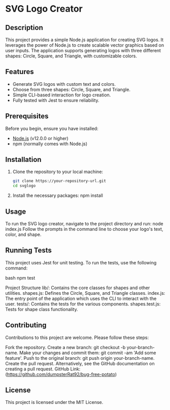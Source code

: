 # SVG Logo Creator

## Description
This project provides a simple Node.js application for creating SVG logos. It leverages the power of Node.js to create scalable vector graphics based on user inputs. The application supports generating logos with three different shapes: Circle, Square, and Triangle, with customizable colors.

## Features
- Generate SVG logos with custom text and colors.
- Choose from three shapes: Circle, Square, and Triangle.
- Simple CLI-based interaction for logo creation.
- Fully tested with Jest to ensure reliability.

## Prerequisites
Before you begin, ensure you have installed:
- [Node.js](https://nodejs.org/en/) (v12.0.0 or higher)
- npm (normally comes with Node.js)

## Installation
1. Clone the repository to your local machine:
   ```bash
   git clone https://your-repository-url.git
   cd svglogo
2. Install the necessary packages:
   npm install

## Usage

To run the SVG logo creator, navigate to the project directory and run:
  node index.js
Follow the prompts in the command line to choose your logo's text, color, and shape.

## Running Tests
This project uses Jest for unit testing. To run the tests, use the following command:

bash
npm test

Project Structure
lib/: Contains the core classes for shapes and other utilities.
shapes.js: Defines the Circle, Square, and Triangle classes.
index.js: The entry point of the application which uses the CLI to interact with the user.
tests/: Contains the tests for the various components.
shapes.test.js: Tests for shape class functionality.

## Contributing
Contributions to this project are welcome. Please follow these steps:

Fork the repository.
Create a new branch: git checkout -b your-branch-name.
Make your changes and commit them: git commit -am 'Add some feature'.
Push to the original branch: git push origin your-branch-name.
Create the pull request.
Alternatively, see the GitHub documentation on creating a pull request.
GitHub Link: (https://github.com/dumpsterRat92/bug-free-potato)

## License
This project is licensed under the MIT License.
  
   
